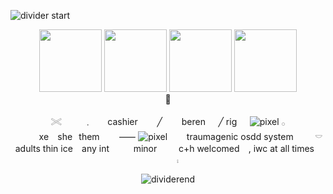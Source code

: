 ![divider start](https://files.catbox.moe/y36rrs.png)



<div align="center">
  <img src="https://files.catbox.moe/in54xs.png" width="100px" />
  <img src="https://files.catbox.moe/rbt7v6.png" width="100px" />
  <img src="https://files.catbox.moe/xickb6.png" width="100px" />
  <img src="https://files.catbox.moe/n5temo.png" width="100px" />
</div>

<div align="center"> 
🌷
  <div/>

<div align="center">

<div align="center">
  
  <div align="center">

𓏵 ⠀⠀⠀﹒ ⠀⠀cashier⠀⠀⠀╱⠀⠀⠀beren⠀⠀╱ rig⠀⠀![pixel](https://files.catbox.moe/b900jq.gif)  𓂂  
⠀⠀⠀⠀xe⠀ she⠀them⠀⠀⠀⸺ ![pixel](https://files.catbox.moe/sdbf55.gif)⠀⠀⠀traumagenic osdd system⠀ ⠀⠀𓎠  
adults thin ice⠀ any int ⠀⠀⠀ minor ⠀⠀⠀c+h welcomed ⠀, iwc at all times⠀ ⠀⠀⠀⨾

</div>

![dividerend](https://files.catbox.moe/cjawp9.png)





